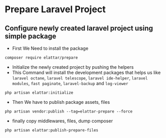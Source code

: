 # Prepare Laravel Project

## Configure newly created laravel project using simple package

- First We Need to install the package
```shell
composer require elattar/prepare
```
- Initialize the newly created project by pushing the helpers
- This Command will install the development packages that helps us like `laravel octane`, `laravel telescope`, `laravel ide-helper`, `laravel modules`, `fast paginate`, `laravel-backup` and `log-viewer`

```shell
php artisan elattar:initialize
```

- Then We have to publish package assets, files
```shell
php artisan vendor:publish --tag=elattar-prepare --force
```

- finally copy middlewares, files, dump composer
```shell
php artisan elattar:publish-prepare-files
```